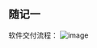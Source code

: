 ## 随记一

软件交付流程：
![image](https://user-images.githubusercontent.com/7018329/132039435-be14f311-d9bf-4aa3-8166-d705271b5dd2.png)




